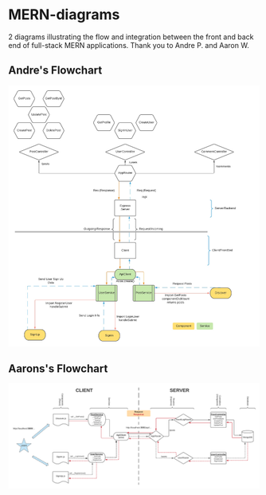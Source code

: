 # MERN-diagrams
2 diagrams illustrating the flow and integration between the front and back end of full-stack MERN applications. Thank you to Andre P. and Aaron W.

## Andre's Flowchart
![Andre's Chart](AndreMernFlow.jpg)

## Aarons's Flowchart
![Aaron's Chart](AaronMERNFlow.png)
